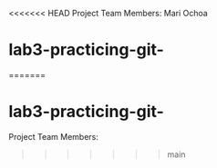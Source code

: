 <<<<<<< HEAD
Project Team Members:
Mari Ochoa
# lab3-practicing-git-
=======
# lab3-practicing-git-
Project Team Members:
>>>>>>> main
